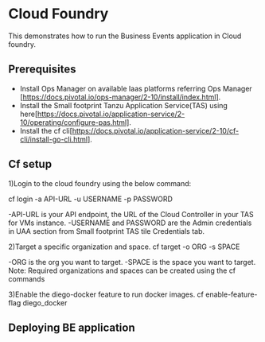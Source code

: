 # Cloud Foundry

This demonstrates how to run the Business Events application in Cloud foundry.

## Prerequisites
* Install Ops Manager on available Iaas platforms referring Ops Manager [https://docs.pivotal.io/ops-manager/2-10/install/index.html].
* Install the Small footprint Tanzu Application Service(TAS) using here[https://docs.pivotal.io/application-service/2-10/operating/configure-pas.html].
* Install the cf cli[https://docs.pivotal.io/application-service/2-10/cf-cli/install-go-cli.html].

## Cf setup

1)Login to the cloud foundry using the below command:

cf login -a API-URL -u USERNAME -p PASSWORD

-API-URL is your API endpoint, the URL of the Cloud Controller in your TAS for VMs instance.
-USERNAME and PASSWORD are the Admin credentials in UAA section from Small footprint TAS tile Credentials tab.

2)Target a specific organization and space. 
cf target -o ORG -s SPACE

-ORG is the org you want to target.
-SPACE is the space you want to target.
Note: Required organizations and spaces can be created using the cf commands

3)Enable the diego-docker feature to run docker images. 
cf enable-feature-flag diego_docker

## Deploying BE application

